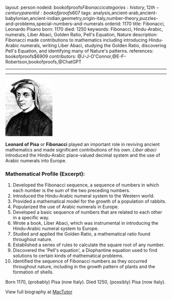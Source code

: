 layout: person
nodeid: bookofproofs$Fibonacci
categories: history,12th-century
parentid: bookofproofs$607
tags: analysis,ancient-arab,ancient-babylonian,ancient-indian,geometry,origin-italy,number-theory,puzzles-and-problems,special-numbers-and-numerals
orderid: 1170
title: Fibonacci, Leonardo Pisano
born: 1170
died: 1250
keywords: Fibonacci, Hindu-Arabic, numerals, Liber Abaci, Golden Ratio, Pell's Equation, Nature
description: Fibonacci made contributions to mathematics including introducing Hindu-Arabic numerals, writing Liber Abaci, studying the Golden Ratio, discovering Pell's Equation, and identifying many of Nature's patterns.
references: bookofproofs$6909
contributors: @J-J-O'Connor,@E-F-Robertson,bookofproofs,@ChatGPT

---



---

![Fibonacci.jpg](https://github.com/bookofproofs/bookofproofs.github.io/blob/main/_sources/_assets/images/portraits/Fibonacci.jpg?raw=true)

**Leonard of Pisa** or **Fibonacci** played an important role in reviving ancient mathematics and made significant contributions of his own. _Liber abaci_ introduced the Hindu-Arabic place-valued decimal system and the use of Arabic numerals into Europe.

### Mathematical Profile (Excerpt):
1. Developed the Fibonacci sequence, a sequence of numbers in which each number is the sum of the two preceding numbers.
2. Introduced the Hindu-Arabic numeral system to the Western world.
3. Provided a mathematical model for the growth of a population of rabbits.
4. Popularized the use of Arabic numerals in Europe.
5. Developed a basic sequence of numbers that are related to each other in a specific way.
6. Wrote a book, Liber Abaci, which was instrumental in introducing the Hindu-Arabic numeral system to Europe.
7. Studied and applied the Golden Ratio, a mathematical ratio found throughout nature.
8. Established a series of rules to calculate the square root of any number.
9. Discovered the 'Pell's equation', a Diophantine equation used to find solutions to certain kinds of mathematical problems.
10. Identified the sequence of Fibonacci numbers as they occurred throughout nature, including in the growth pattern of plants and the formation of shells.

Born 1170, (probably) Pisa (now Italy). Died 1250, (possibly) Pisa (now Italy).

View full biography at [MacTutor](https://mathshistory.st-andrews.ac.uk/Biographies/Fibonacci/)
